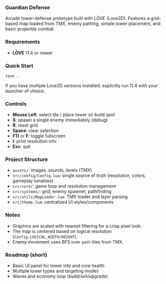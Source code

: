 ### Guardian Defense

Arcade tower-defense prototype built with LÖVE (Love2D). Features a grid-based map loaded from TMX, enemy pathing, simple tower placement, and basic projectile combat.

### Requirements

- **LÖVE** 11.4 or newer

### Quick Start

```bash
love .
```

If you have multiple Love2D versions installed, explicitly run 11.4 with your launcher of choice.

### Controls

- **Mouse Left**: select tile / place tower on build spot
- **S**: spawn a single enemy immediately (debug)
- **R**: reset grid
- **Space**: clear selection
- **F11** or **F**: toggle fullscreen
- **I**: print resolution info
- **Esc**: quit

### Project Structure

- `assets/`: images, sounds, levels (TMX)
- `src/config/Config.lua`: single source of truth (resolution, colors, gameplay tunables)
- `src/core/`: game loop and resolution management
- `src/systems/`: grid, enemy spawner, pathfinding
- `src/utils/MapLoader.lua`: TMX loader and layer parsing
- `src/theme.lua`: centralized UI styles/components

### Notes

- Graphics are scaled with nearest filtering for a crisp pixel look.
- The map is centered based on logical resolution (`Config.LOGICAL_WIDTH/HEIGHT`).
- Enemy movement uses BFS over `path` tiles from TMX.

### Roadmap (short)

- Basic UI panel for tower info and core health
- Multiple tower types and targeting modes
- Waves and economy loop (build/sell/upgrade)


